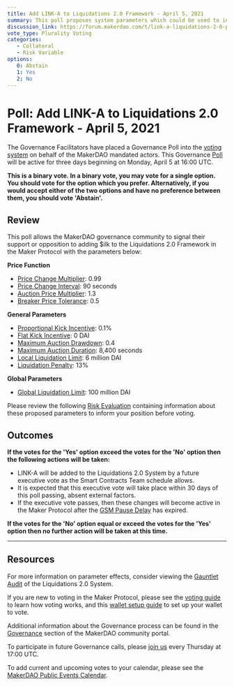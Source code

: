 ```yaml
---
title: Add LINK-A to Liquidations 2.0 Framework - April 5, 2021
summary: This poll proposes system parameters which could be used to initialize LINK-A with the Liquidations 2.0 Framework.
discussion_link: https://forum.makerdao.com/t/link-a-liquidations-2-0-parameters/7180
vote_type: Plurality Voting
categories:
   - Collateral
   - Risk Variable
options:
   0: Abstain
   1: Yes
   2: No
---
```

# Poll: Add LINK-A to Liquidations 2.0 Framework - April 5, 2021

The Governance Facilitators have placed a Governance Poll into the [voting system](https://vote.makerdao.com/polling) on behalf of the MakerDAO mandated actors. This Governance [Poll](https://community-development.makerdao.com/en/learn/governance/on-chain-gov) will be active for three days beginning on Monday, April 5 at 16:00 UTC.

**This is a binary vote. In a binary vote, you may vote for a single option. You should vote for the option which you prefer. Alternatively, if you would accept either of the two options and have no preference between them, you should vote 'Abstain'.**

## Review

This poll allows the MakerDAO governance community to signal their support or opposition to adding $ilk to the Liquidations 2.0 Framework in the Maker Protocol with the parameters below:

**Price Function**
* [Price Change Multiplier](https://community-development.makerdao.com/en/learn/governance/param-auction-price-function): 0.99
* [Price Change Interval](https://community-development.makerdao.com/en/learn/governance/param-auction-price-function): 90 seconds
* [Auction Price Multiplier](https://community-development.makerdao.com/en/learn/governance/param-auction-price-multiplier): 1.3
* [Breaker Price Tolerance](https://community-development.makerdao.com/en/learn/governance/param-breaker-price-tolerance): 0.5

**General Parameters**
* [Proportional Kick Incentive](https://community-development.makerdao.com/en/learn/governance/param-proportional-kick-incentive): 0.1%
* [Flat Kick Incentive](https://community-development.makerdao.com/en/learn/governance/param-flat-kick-incentive): 0 DAI
* [Maximum Auction Drawdown](https://community-development.makerdao.com/en/learn/governance/param-max-auction-drawdown): 0.4
* [Maximum Auction Duration](https://community-development.makerdao.com/en/learn/governance/param-max-auction-duration): 8,400 seconds
* [Local Liquidation Limit](https://community-development.makerdao.com/en/learn/governance/param-local-liquidation-limit): 6 million DAI
* [Liquidation Penalty](https://community-development.makerdao.com/en/learn/governance/param-liquidation-penalty): 13%

**Global Parameters**
* [Global Liquidation Limit](https://community-development.makerdao.com/en/learn/governance/param-global-liquidation-limit): 100 million DAI


Please review the following [Risk Evaluation](https://forum.makerdao.com/t/link-a-liquidations-2-0-parameters/7180) containing information about these proposed parameters to inform your position before voting.

## Outcomes

**If the votes for the 'Yes' option exceed the votes for the 'No' option then the following actions will be taken:**
* LINK-A will be added to the Liquidations 2.0 System by a future executive vote as the Smart Contracts Team schedule allows. 
* It is expected that this executive vote will take place within 30 days of this poll passing, absent external factors.
* If the executive vote passes, then these changes will become active in the Maker Protocol after the [GSM Pause Delay](https://community-development.makerdao.com/en/learn/governance/param-gsm-pause-delay) has expired.

**If the votes for the 'No' option equal or exceed the votes for the 'Yes' option then no further action will be taken at this time.**

---

## Resources

For more information on parameter effects, consider viewing the [Gauntlet Audit](https://maker-report.gauntlet.network/) of the Liquidations 2.0 System. 

If you are new to voting in the Maker Protocol, please see the [voting guide](https://community-development.makerdao.com/en/learn/governance/how-voting-works/) to learn how voting works, and this [wallet setup guide](https://community-development.makerdao.com/en/learn/governance/voting-setup/) to set up your wallet to vote.

Additional information about the Governance process can be found in the [Governance](https://community-development.makerdao.com/en/learn/governance) section of the MakerDAO community portal.

To participate in future Governance calls, please [join us](https://github.com/makerdao/community/tree/master/governance/governance-and-risk-meetings) every Thursday at 17:00 UTC.

To add current and upcoming votes to your calendar, please see the [MakerDAO Public Events Calendar](https://calendar.google.com/calendar/embed?src=makerdao.com_3efhm2ghipksegl009ktniomdk%40group.calendar.google.com&ctz=UTC&mode=week&showCalendars=0&showPrint=0).
